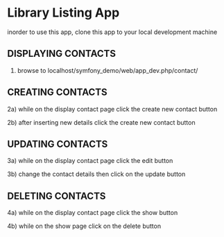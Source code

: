 Library Listing App
========================

inorder to use this app, clone this app to your local development machine

DISPLAYING CONTACTS
----------------------------------

1) browse to localhost/symfony_demo/web/app_dev.php/contact/

CREATING CONTACTS
----------------------------------

2a) while on the display contact page click the create new contact button

2b) after inserting new details click the create new contact button

UPDATING CONTACTS
----------------------------------

3a) while on the display contact page click the edit button

3b) change the contact details then click on the update button


DELETING CONTACTS
----------------------------------

4a) while on the display contact page click the show button

4b) while on the show page click on the delete button

